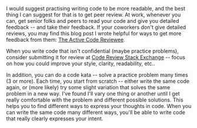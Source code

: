 I would suggest practising writing code to be more readable, and the best thing
I can suggest for that is to get peer review. At work, whenever you can, get
senior folks and peers to read your code and give you detailed feedback -- and
take their feedback. If your coworkers don't give detailed reviews, you may find
this blog post I wrote helpful for ways to get more feedback from them:
[The Active Code Reviewee](/blog/the-active-code-reviewee.html).

When you write code that isn't confidential (maybe practice problems), consider
submitting it for review at [Code Review Stack Exchange](https://codereview.stackexchange.com/)
-- focus on how you could improve your style, clarity, readability, etc..
 
In addition, you can do a code kata -- solve a practice problem many times (3 or
more). Each time, you start from scratch -- either write the same code again, or
(more likely) try some slight variation that solves the same problem in a new
way. I've found I'll vary one thing or another until I get really comfortable
with the problem and different possible solutions. This helps you to find
different ways to express your thoughts in code. When you can write the same
code many different ways, you'll be able to write code that really clearly
expresses your intent.
